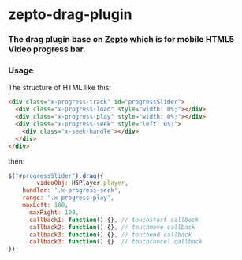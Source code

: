 zepto-drag-plugin
=================

### The drag plugin base on [Zepto](http://zeptojs.com/) which is for mobile HTML5 Video progress bar.

### Usage

The structure of HTML like this:

```html
<div class="x-progress-track" id="progressSlider">
  <div class="x-progress-load" style="width: 0%;"></div>
  <div class="x-progress-play" style="width: 0%;"></div>
  <div class="x-progress-seek" style="left: 0%;">
    <div class="x-seek-handle"></div>
  </div>
</div>
```

then:

```js
$("#progressSlider").drag({
		videoObj: H5Player.player,
    handler: '.x-progress-seek',
    range: '.x-progress-play',
    maxLeft: 100,
 	  maxRight: 100,	
 	  callback1: function() {}, // touchstart callback
 	  callback2: function() {},	// touchmove callback
 	  callback3: function() {},	// touchend callback
 	  callback3: function() {}  // touchcancel callback
});
```